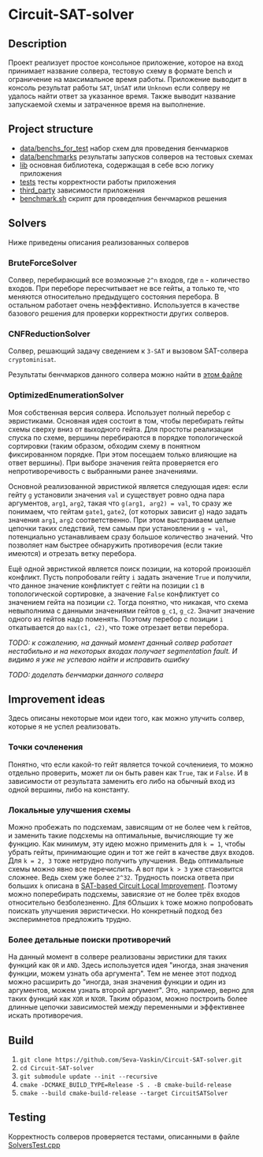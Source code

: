 # Circuit-SAT-solver

## Description

Проект реализует простое консольное приложение, 
которое на вход принимает название солвера, тестовую схему в формате bench 
и ограничение на максимальное время работы.
Приложение выводит в консоль результат работы `SAT`, `UnSAT` 
или `Unknown` если солверу не удалось найти ответ за указанное время.
Также выводит название запускаемой схемы и затраченное время на выполнение. 

## Project structure

* [data/benchs_for_test](data/benchs_for_test) набор схем для проведения бенчмарков
* [data/benchmarks](data/benchmarks) результаты запусков солверов на тестовых схемах
* [lib](lib) основная библиотека, содержащая в себе всю логику приложения 
* [tests](tests) тесты корректности работы приложения
* [third_party](third_party) зависимости приложения
* [benchmark.sh](benchmark.sh) скрипт для проведелния бенчмарков решения

## Solvers

Ниже приведены описания реализованных солверов

### BruteForceSolver

Солвер, перебирающий все возможные `2^n` входов, где `n` - количество входов. 
При переборе пересчитывает не все гейты, а только те, что меняются относительно предыдущего состояния перебора. 
В остальном работает очень неэффективно. 
Используется в качестве базового решения для проверки корректности других солверов. 

### CNFReductionSolver

Солвер, решающий задачу сведением к `3-SAT` и вызовом SAT-солвера `cryptominisat`.

Результаты бенчмарков данного солвера можно найти в [этом файле](data/benchmarks/CNFReductionSolver-10112023-205847.txt)

### OptimizedEnumerationSolver

Моя собственная версия солвера. Использует полный перебор с эвристиками. 
Основная идея состоит в том, чтобы перебирать гейты схемы сверху вниз от выходного гейта.
Для простоты реализации спуска по схеме, вершины перебираются в порядке топологической сортировки
(таким образом, обходим схему в понятном фиксированном порядке. 
При этом посещаем только влияющие на ответ вершины). 
При выборе значения гейта проверяется его непротиворечивость с выбранными ранее значениями. 

Основной реализованной эвристикой является следующая идея: 
если гейту `g` установили значения `val` и существует ровно одна пара аргументов, 
`arg1`, `arg2`, такая что `g(arg1, arg2) = val`, то сразу же понимаем, что гейтам `gate1`, `gate2`,
(от которых зависит `g`) надо задать значения `arg1`, `arg2` соответственно. 
При этом выстраиваем целые цепочки таких следствий, тем самым при установлении `g = val`, 
потенциально устанавливаем сразу большое количество значений. Что позволяет нам быстрее обнаружить противоречия
(если такие имеются) и отрезать ветку перебора. 

Ещё одной эвристикой является поиск позиции, на которой произошёл конфликт.
Пусть попробовали гейту `i` задать значение `True` и получили, что 
данное значение конфликтует с гейти на позиции `c1` в топологической сортировке, 
а значение `False` конфликтует со значением гейта на позиции `c2`.
Тогда понятно, что никакая, что схема невыполнима с данными значениями гейтов `g_c1`, `g_c2`. 
Значит значение одного из гейтов надо поменять. Поэтому перебор с позиции `i` откатывается до `max(c1, c2)`, что тоже 
отрезает ветви перебора.

*TODO: к сожалению, на данный момент данный солвер работает нестабильно и на некоторых входах получает segmentation fault.
И видимо я уже не успеваю найти и исправить ошибку*

*TODO: доделать бенчмарки данного солвера*

## Improvement ideas

Здесь описаны некоторые мои идеи того, как можно улучить солвер, которые я не успел реализовать.

### Точки сочленения 

Понятно, что если какой-то гейт является точкой сочлениеия, 
то можно отдельно проверить, может ли он быть равен как `True`, так и `False`. 
И в зависимости от результата заменить его либо на обычный вход из одной вершины, 
либо на константу. 

### Локальные улучшения схемы

Можно пробежать по подсхемам, зависящим от не более чем `k` гейтов, 
и заменить такие подсхемы на оптимальные, вычисляющие ту же функцию. 
Как минимум, эту идею можно применить для `k = 1`, чтобы убрать гейты, принимающие 
один и тот же гейт в качестве двух входов. Для `k = 2, 3` тоже нетрудно получить улучшения. Ведь оптимальные схемы 
можно явно все перечислить. А вот при `k > 3` уже становится сложнее. Ведь схем уже более `2^32`. 
Трудность поиска ответа при больших `k` описана в [SAT-based Circuit Local Improvement](https://arxiv.org/abs/2102.12579).
Поэтому можно поперебирать подсхемы, зависязие от не более трёх входов относительно безболезненно. Для бОльших `k` 
тоже можно попробовать поискать улучшения эвристически. Но конкретный подход без эксперимнетов предложить трудно. 

### Более детальные поиски противоречий

На данный момент в солвере реализованы эвристики для таких функций как `OR` и `AND`. 
Здесь используется идея "иногда, зная значения функции, можем узнать оба аргумента".
Тем не менее этот подход можно расширить до "иногда, зная значения функции и один из аргументов, можем узнать второй аргумент".
Это, например, верно для таких функций как `XOR` и `NXOR`. 
Таким образом, можно построить более длинные цепочки зависимостей между переменными и эффективнее искать противоречия.

## Build

1. `git clone https://github.com/Seva-Vaskin/Circuit-SAT-solver.git`
2. `cd Circuit-SAT-solver`
3. `git submodule update --init --recursive`
4. `cmake -DCMAKE_BUILD_TYPE=Release -S . -B cmake-build-release`
5. `cmake --build cmake-build-release --target CircuitSATSolver`

## Testing

Корректность солверов проверяется тестами, описанными в файле [SolversTest.cpp](tests/SolversTest.cpp) 